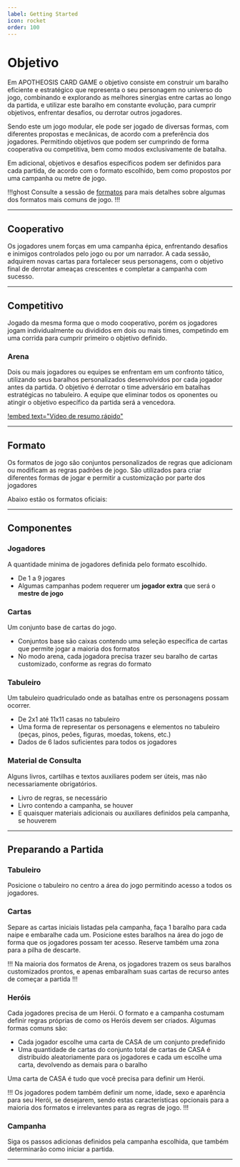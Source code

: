 ```yaml
---
label: Getting Started
icon: rocket
order: 100
---
```


# Objetivo

Em APOTHEOSIS CARD GAME o objetivo consiste em construir um baralho eficiente e estratégico que representa o seu personagem no universo do jogo, combinando e explorando as melhores sinergias entre cartas ao longo da partida, e utilizar este baralho em constante evolução, para cumprir objetivos, enfrentar desafios, ou derrotar outros jogadores.

Sendo este um jogo modular, ele pode ser jogado de diversas formas, com diferentes propostas e mecânicas, de acordo com a preferência dos jogadores. Permitindo objetivos que podem ser cumprindo de forma cooperativa ou competitiva, bem como modos exclusivamente de batalha.

Em adicional, objetivos e desafios específicos podem ser definidos para cada partida, de acordo com o formato escolhido, bem como propostos por uma campanha ou metre de jogo.

!!!ghost
Consulte a sessão de [formatos](/gameplay/formats.md) para mais detalhes sobre algumas dos formatos mais comuns de jogo.
!!!

---

## Cooperativo

Os jogadores unem forças em uma campanha épica, enfrentando desafios e inimigos controlados pelo jogo ou por um narrador. A cada sessão, adquirem novas cartas para fortalecer seus personagens, com o objetivo final de derrotar ameaças crescentes e completar a campanha com sucesso.

---

## Competitivo

Jogado da mesma forma que o modo cooperativo, porém os jogadores jogam individualmente ou divididos em dois ou mais times, competindo em uma corrida para cumprir primeiro o objetivo definido.

### Arena

Dois ou mais jogadores ou equipes se enfrentam em um confronto tático, utilizando seus baralhos personalizados desenvolvidos por cada jogador antes da partida. O objetivo é derrotar o time adversário em batalhas estratégicas no tabuleiro. A equipe que eliminar todos os oponentes ou atingir o objetivo específico da partida será a vencedora.

[!embed text="Vídeo de resumo rápido"](https://www.youtube.com/watch?v=xbdaQHcJt1I)

---

## Formato

Os formatos de jogo são conjuntos personalizados de regras que adicionam ou modificam as regras padrões de jogo. São utilizados para criar diferentes formas de jogar e permitir a customização por parte dos jogadores

Abaixo estão os formatos oficiais:

---

## Componentes

### **Jogadores**

A quantidade minima de jogadores definida pelo formato escolhido.

- De 1 a 9 jogares
- Algumas campanhas podem requerer um **jogador extra** que será o **mestre de jogo**

### **Cartas**

Um conjunto base de cartas do jogo.

- Conjuntos base são caixas contendo uma seleção específica de cartas que permite jogar a maioria dos formatos
- No modo arena, cada jogadora precisa trazer seu baralho de cartas customizado, conforme as regras do formato

### Tabuleiro

Um tabuleiro quadriculado onde as batalhas entre os personagens possam ocorrer.

- De 2x1 até 11x11 casas no tabuleiro
- Uma forma de representar os personagens e elementos no tabuleiro (peças, pinos, peões, figuras, moedas, tokens, etc.)
- Dados de 6 lados suficientes para todos os jogadores

### Material de Consulta

Alguns livros, cartilhas e textos auxiliares podem ser úteis, mas não necessariamente obrigatórios.

- Livro de regras, se necessário
- Livro contendo a campanha, se houver
- E quaisquer materiais adicionais ou auxiliares definidos pela campanha, se houverem

---

## Preparando a Partida

### Tabuleiro

Posicione o tabuleiro no centro a área do jogo permitindo acesso a todos os jogadores.

### Cartas

Separe as cartas iniciais listadas pela campanha, faça 1 baralho para cada naipe e embaralhe cada um. Posicione estes baralhos na área do jogo de forma que os jogadores possam ter acesso. Reserve também uma zona para a pilha de descarte.

!!!
Na maioria dos formatos de Arena, os jogadores trazem os seus baralhos customizados prontos, e apenas embaralham suas cartas de recurso antes de começar a partida
!!!

### Heróis

Cada jogadores precisa de um Herói. O formato e a campanha costumam definir regras próprias de como os Heróis devem ser criados. Algumas formas comuns são:

- Cada jogador escolhe uma carta de CASA de um conjunto predefinido
- Uma quantidade de cartas do conjunto total de cartas de CASA é distribuído aleatoriamente para os jogadores e cada um escolhe uma carta, devolvendo as demais para o baralho

Uma carta de CASA é tudo que você precisa para definir um Herói.

!!!
Os jogadores podem também definir um nome, idade, sexo e aparência para seu Herói, se desejarem, sendo estas características opcionais para a maioria dos formatos e irrelevantes para as regras de jogo.
!!!

### Campanha

Siga os passos adicionas definidos pela campanha escolhida, que também determinarão como iniciar a partida.

---
